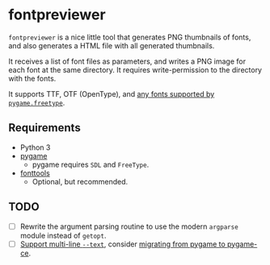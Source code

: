 # fontpreviewer

`fontpreviewer` is a nice little tool that generates PNG thumbnails of fonts,
and also generates a HTML file with all generated thumbnails.

It receives a list of font files as parameters, and writes a PNG image for each
font at the same directory. It requires write-permission to the directory with
the fonts.

It supports TTF, OTF (OpenType), and [any fonts supported by `pygame.freetype`](https://www.pygame.org/docs/ref/freetype.html).

## Requirements

* Python 3
* [pygame](https://www.pygame.org/)
    * pygame requires `SDL` and `FreeType`.
* [fonttools](https://github.com/fonttools/fonttools)
    * Optional, but recommended.

## TODO

* [ ] Rewrite the argument parsing routine to use the modern `argparse` module instead of `getopt`.
* [ ] [Support multi-line `--text`](https://stackoverflow.com/q/42014195), consider [migrating from pygame to pygame-ce](https://github.com/pygame-community/pygame-ce/issues/2735).
